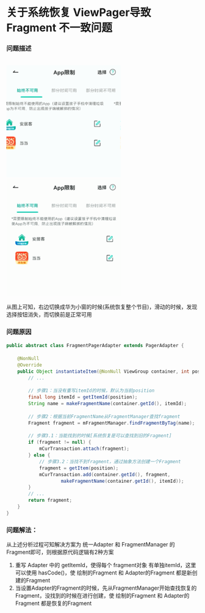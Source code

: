 # 关于系统恢复 ViewPager导致 Fragment 不一致问题

### 问题描述
<div>
    <br/>
    <img width="300px" src='./resources/success.gif'/>
    <img width="300px" src='./resources/error.gif'/>
</div>

从图上可知，右边切换成华为小窗的时候(系统恢复整个节目)，滑动的时候，发现选择按钮消失，而切换前是正常可用

### 问题原因
```java
public abstract class FragmentPagerAdapter extends PagerAdapter {

    @NonNull
    @Override
    public Object instantiateItem(@NonNull ViewGroup container, int position) {
        // ...
        
        // 步骤1：当没有重写itemId的时候，默认为当前position
        final long itemId = getItemId(position);
        String name = makeFragmentName(container.getId(), itemId);
        
        // 步骤2：根据当前FragmentName从FragmentManager查找fragment
        Fragment fragment = mFragmentManager.findFragmentByTag(name);
        
        // 步骤3.1：当能找到的时候[系统恢复是可以查找到旧的Fragment]
        if (fragment != null) {
            mCurTransaction.attach(fragment);
        } else {
            // 步骤3.2：当找不到fragment，通过抽象方法创建一个Fragment
            fragment = getItem(position);
            mCurTransaction.add(container.getId(), fragment,
                    makeFragmentName(container.getId(), itemId));
        }
        // ...
        return fragment;
    }
}
```

### 问题解法：
从上述分析过程可知解决方案为 统一Adapter 和 FragmentManager 的 Fragment即可，则根据原代码逻辑有2种方案

1. 重写 Adapter 中的 getItemId，使得每个 fragment对象 有单独itemId，这里可以使用 hasCode()，使 绘制的Fragment 和
   Adapter的Fragment 都是新创建的Fragment
2. 当设置Adapter的Fragment的时候，先从FragmentManager开始查找恢复的Fragment，没找到的时候在进行创建，使 绘制的Fragment 和
   Adapter的Fragment 都是恢复的Fragment
